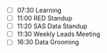 - [ ] 07:30 Learning
- [ ] 11:00 RED Standup
- [ ] 11:20 SAS Data Standup
- [ ] 11:30 Weekly Leads Meeting
- [ ] 16:30 Data Grooming